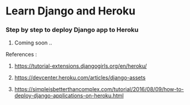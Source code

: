 # Learn Django and Heroku

### Step by step to deploy Django app to Heroku

1. Coming soon ..

References :

1. https://tutorial-extensions.djangogirls.org/en/heroku/

2. https://devcenter.heroku.com/articles/django-assets 

3. https://simpleisbetterthancomplex.com/tutorial/2016/08/09/how-to-deploy-django-applications-on-heroku.html